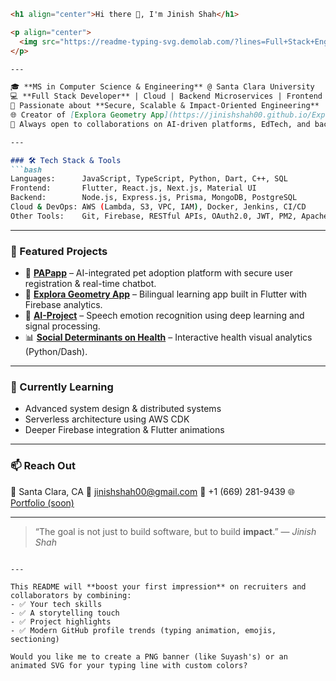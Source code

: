 ````markdown
<h1 align="center">Hi there 👋, I'm Jinish Shah</h1>

<p align="center">
  <img src="https://readme-typing-svg.demolab.com/?lines=Full+Stack+Engineer;Secure+and+Scalable+Cloud+Builder;Flutter+%7C+React+%7C+Node+%7C+AWS+%7C+MongoDB;Loves+Turning+Ideas+into+Impactful+Code&center=true&width=500&height=45&color=7EE787&vCenter=true&size=22" alt="Typing SVG">
</p>

---

🎓 **MS in Computer Science & Engineering** @ Santa Clara University  
💻 **Full Stack Developer** | Cloud | Backend Microservices | Frontend Flutter/React  
🔐 Passionate about **Secure, Scalable & Impact-Oriented Engineering**  
🌐 Creator of [Explora Geometry App](https://jinishshah00.github.io/Explora-Geometry-App/) – Bilingual Geometry Learning  
🤝 Always open to collaborations on AI-driven platforms, EdTech, and backend systems

---

### 🛠️ Tech Stack & Tools
```bash
Languages:      JavaScript, TypeScript, Python, Dart, C++, SQL  
Frontend:       Flutter, React.js, Next.js, Material UI  
Backend:        Node.js, Express.js, Prisma, MongoDB, PostgreSQL  
Cloud & DevOps: AWS (Lambda, S3, VPC, IAM), Docker, Jenkins, CI/CD  
Other Tools:    Git, Firebase, RESTful APIs, OAuth2.0, JWT, PM2, Apache  
````

---

### 🚀 Featured Projects

* 🔐 **[PAPapp](https://github.com/jinishshah00/PAPapp)** – AI-integrated pet adoption platform with secure user registration & real-time chatbot.
* 📱 **[Explora Geometry App](https://github.com/jinishshah00/Explora-Geometry-App)** – Bilingual learning app built in Flutter with Firebase analytics.
* 🧠 **[AI-Project](https://github.com/jinishshah00/AI-Project)** – Speech emotion recognition using deep learning and signal processing.
* 📊 **[Social Determinants on Health](https://github.com/jinishshah00/SocialDeterminantsImpactsOnHealth)** – Interactive health visual analytics (Python/Dash).

---

### 🧠 Currently Learning

* Advanced system design & distributed systems
* Serverless architecture using AWS CDK
* Deeper Firebase integration & Flutter animations

---

### 📫 Reach Out

📍 Santa Clara, CA
📧 [jinishshah00@gmail.com](mailto:jinishshah00@gmail.com)
📱 +1 (669) 281-9439
🌐 [Portfolio (soon)](https://jinishshah00.github.io)

---

> “The goal is not just to build software, but to build **impact**.”
> — *Jinish Shah*

```

---

This README will **boost your first impression** on recruiters and collaborators by combining:
- ✅ Your tech skills
- ✅ A storytelling touch
- ✅ Project highlights
- ✅ Modern GitHub profile trends (typing animation, emojis, sectioning)

Would you like me to create a PNG banner (like Suyash's) or an animated SVG for your typing line with custom colors?
```
